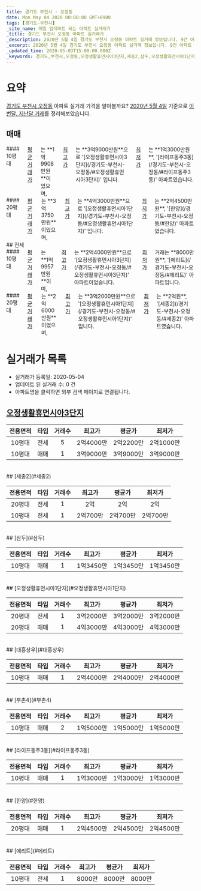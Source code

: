 ```yaml
---
title: 경기도 부천시 - 오정동
date: Mon May 04 2020 00:00:00 GMT+0900
tags: [경기도-부천시]
_site_name: 매일 업데이트 되는 아파트 실거래가
_title: 경기도 부천시 오정동 아파트 실거래가
_description: 2020년 5월 4일 경기도 부천시 오정동 아파트 실거래 정보입니다. 9건 아파트 정보가 있습니다.
_excerpt: 2020년 5월 4일 경기도 부천시 오정동 아파트 실거래 정보입니다. 9건 아파트 정보가 있습니다.
_updated_time: 2020-05-03T15:00:00.000Z
_keywords: 경기도,부천시,오정동,오정생활휴먼시아3단지,세종2,삼두,오정생활휴먼시아1단지,대흥상우,부촌4,라이프동주3동,한양,에리트
---
```





# 요약
<ins>경기도 부천시 오정동</ins> 아파트 실거래 가격을 알아볼까요? <ins>2020년 5월 4일</ins> 기준으로 <ins>이번달, 지난달 거래</ins>를 정리해보았습니다.

## 매매
<div class="container">
<div class="six columns" markdown="1">
#### 10평대
<ins>평균 거래가</ins>는 **1억9908만원**이었으며, <ins>최고가</ins>는 **3억9000만원**으로 '[오정생활휴먼시아3단지](/경기도-부천시-오정동/#오정생활휴먼시아3단지)' 입니다. <ins>최저가</ins>는 **1억3000만원**, '[라이프동주3동](/경기도-부천시-오정동/#라이프동주3동)' 아파트였습니다.
</div>
<div class="six columns" markdown="1">
#### 20평대
<ins>평균 거래가</ins>는 **3억3750만원**이었으며, <ins>최고가</ins>는 **4억3000만원**으로 '[오정생활휴먼시아1단지](/경기도-부천시-오정동/#오정생활휴먼시아1단지)' 입니다. <ins>최저가</ins>는 **2억4500만원**, '[한양](/경기도-부천시-오정동/#한양)' 아파트였습니다.
</div>
</div>
## 전세
<div class="container">
<div class="six columns" markdown="1">
#### 10평대
<ins>평균 거래가</ins>는 **1억9957만원**이며, <ins>최고가</ins>는 **2억4000만원**으로 '[오정생활휴먼시아3단지](/경기도-부천시-오정동/#오정생활휴먼시아3단지)' 아파트이었습니다. <ins>최저가</ins> 거래는 **8000만원**, '[에리트](/경기도-부천시-오정동/#에리트)' 아파트입니다.
</div>
<div class="six columns" markdown="1">
#### 20평대
<ins>평균 거래가</ins>는 **2억6000만원**이었으며, <ins>최고가</ins>는 **3억2000만원**으로 '[오정생활휴먼시아1단지](/경기도-부천시-오정동/#오정생활휴먼시아1단지)' 입니다. <ins>최저가</ins>는 **2억원**, '[세종2](/경기도-부천시-오정동/#세종2)' 아파트였습니다.
</div>
</div>



# 실거래가 목록
- 실거래가 등록일: 2020-05-04
- 업데이트 된 실거래 수: 0 건
- 아파트명을 클릭하면 외부 검색 페이지로 연결됩니다.

## [오정생활휴먼시아3단지](#오정생활휴먼시아3단지)

|전용면적|타입|거래수|최고가|평균가|최저가|
|:---:|:---:|:---:|:---:|:---:|:---:|
|10평대|<span class="deal-type-2">전세</span>|5|2억4000만|2억2200만|2억1000만|
|10평대|<span class="deal-type-1">매매</span>|1|3억9000만|3억9000만|3억9000만|

<br/>
## [세종2](#세종2)

|전용면적|타입|거래수|최고가|평균가|최저가|
|:---:|:---:|:---:|:---:|:---:|:---:|
|20평대|<span class="deal-type-2">전세</span>|1|2억|2억|2억|
|10평대|<span class="deal-type-2">전세</span>|1|2억700만|2억700만|2억700만|

<br/>
## [삼두](#삼두)

|전용면적|타입|거래수|최고가|평균가|최저가|
|:---:|:---:|:---:|:---:|:---:|:---:|
|10평대|<span class="deal-type-1">매매</span>|1|1억3450만|1억3450만|1억3450만|

<br/>
## [오정생활휴먼시아1단지](#오정생활휴먼시아1단지)

|전용면적|타입|거래수|최고가|평균가|최저가|
|:---:|:---:|:---:|:---:|:---:|:---:|
|20평대|<span class="deal-type-2">전세</span>|1|3억2000만|3억2000만|3억2000만|
|20평대|<span class="deal-type-1">매매</span>|1|4억3000만|4억3000만|4억3000만|

<br/>
## [대흥상우](#대흥상우)

|전용면적|타입|거래수|최고가|평균가|최저가|
|:---:|:---:|:---:|:---:|:---:|:---:|
|10평대|<span class="deal-type-1">매매</span>|1|2억4000만|2억4000만|2억4000만|

<br/>
## [부촌4](#부촌4)

|전용면적|타입|거래수|최고가|평균가|최저가|
|:---:|:---:|:---:|:---:|:---:|:---:|
|10평대|<span class="deal-type-1">매매</span>|2|1억5000만|1억5000만|1억5000만|

<br/>
## [라이프동주3동](#라이프동주3동)

|전용면적|타입|거래수|최고가|평균가|최저가|
|:---:|:---:|:---:|:---:|:---:|:---:|
|10평대|<span class="deal-type-1">매매</span>|1|1억3000만|1억3000만|1억3000만|

<br/>
## [한양](#한양)

|전용면적|타입|거래수|최고가|평균가|최저가|
|:---:|:---:|:---:|:---:|:---:|:---:|
|20평대|<span class="deal-type-1">매매</span>|1|2억4500만|2억4500만|2억4500만|

<br/>
## [에리트](#에리트)

|전용면적|타입|거래수|최고가|평균가|최저가|
|:---:|:---:|:---:|:---:|:---:|:---:|
|10평대|<span class="deal-type-2">전세</span>|1|8000만|8000만|8000만|

<br/>



